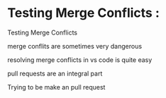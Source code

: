 # Testing Merge Conflicts :
Testing Merge Conflicts

merge conflits are sometimes very dangerous

resolving merge conflicts in vs code is quite easy

pull requests are an integral part

Trying to be make an pull request
